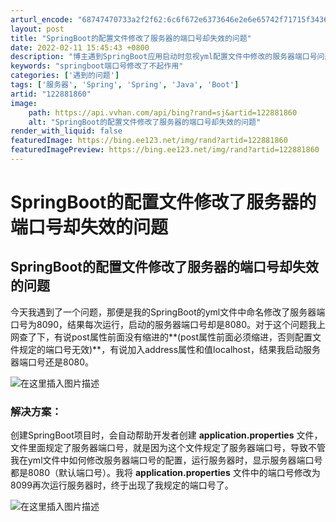 ```yaml
---
arturl_encode: "68747470733a2f2f62:6c6f672e6373646e2e6e65742f71715f34363438343139302f:61727469636c652f64657461696c732f313232383831383630"
layout: post
title: "SpringBoot的配置文件修改了服务器的端口号却失效的问题"
date: 2022-02-11 15:45:43 +0800
description: "博主遇到SpringBoot应用启动时忽视yml配置文件中修改的服务器端口号问题，原因是存在默认的a"
keywords: "springboot端口号修改了不起作用"
categories: ['遇到的问题']
tags: ['服务器', 'Spring', 'Spring', 'Java', 'Boot']
artid: "122881860"
image:
    path: https://api.vvhan.com/api/bing?rand=sj&artid=122881860
    alt: "SpringBoot的配置文件修改了服务器的端口号却失效的问题"
render_with_liquid: false
featuredImage: https://bing.ee123.net/img/rand?artid=122881860
featuredImagePreview: https://bing.ee123.net/img/rand?artid=122881860
---
```


# SpringBoot的配置文件修改了服务器的端口号却失效的问题

## SpringBoot的配置文件修改了服务器的端口号却失效的问题

今天我遇到了一个问题，那便是我的SpringBoot的yml文件中命名修改了服务器端口号为8090，结果每次运行，启动的服务器端口号却是8080。对于这个问题我上网查了下，有说post属性前面没有缩进的\*\*(post属性前面必须缩进，否则配置文件规定的端口号无效)\*\*，有说加入address属性和值localhost，结果我启动服务器端口号还是8080。
  
![在这里插入图片描述](https://i-blog.csdnimg.cn/blog_migrate/bbf964c547acf37b1390f128bcf55986.png)

### 解决方案：

创建SpringBoot项目时，会自动帮助开发者创建
**application.properties**
文件，文件里面规定了服务器端口号，就是因为这个文件规定了服务器端口号，导致不管我在yml文件中如何修改服务器端口号的配置，运行服务器时，显示服务器端口号都是8080（默认端口号）。我将
**application.properties**
文件中的端口号修改为8099再次运行服务器时，终于出现了我规定的端口号了。
  
![在这里插入图片描述](https://i-blog.csdnimg.cn/blog_migrate/9e849a74d0fa85799ee9b5cb6015409d.png)